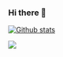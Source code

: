 ### Hi there 👋

[![Github stats](https://github-readme-stats.vercel.app/api?username=guiinow&count_private=true&show_icons=true&hide_border=true&theme=tokyonight)](https://github.com/wellingtonengps/github-readme-stats)

<a href="https://github-readme-stats.anuraghazra1.vercel.app/api/top-langs/?username=guiinow">
  <img align="center" src="https://github-readme-stats.anuraghazra1.vercel.app/api/top-langs/?username=wellingtonengps&layout=compact&theme=radical" />
</a>


